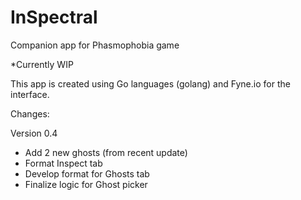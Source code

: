 # InSpectral
Companion app for Phasmophobia game

*Currently WIP

This app is created using Go languages (golang) and Fyne.io for the interface.


Changes:

Version 0.4
- Add 2 new ghosts (from recent update)
- Format Inspect tab
- Develop format for Ghosts tab
- Finalize logic for Ghost picker
